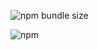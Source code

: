![npm bundle size](https://img.shields.io/bundlephobia/min/@ryanlsmith/string_lib.svg)


![npm](https://img.shields.io/npm/v/@ryanlsmith/string_lib.svg)